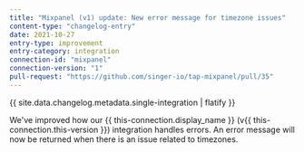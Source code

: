 ```yaml
---
title: "Mixpanel (v1) update: New error message for timezone issues"
content-type: "changelog-entry"
date: 2021-10-27
entry-type: improvement
entry-category: integration
connection-id: "mixpanel"
connection-version: "1"
pull-request: "https://github.com/singer-io/tap-mixpanel/pull/35"
---
```

{{ site.data.changelog.metadata.single-integration | flatify }}

We've improved how our {{ this-connection.display_name }} (v{{ this-connection.this-version }}) integration handles errors. An error message will now be returned when there is an issue related to timezones.